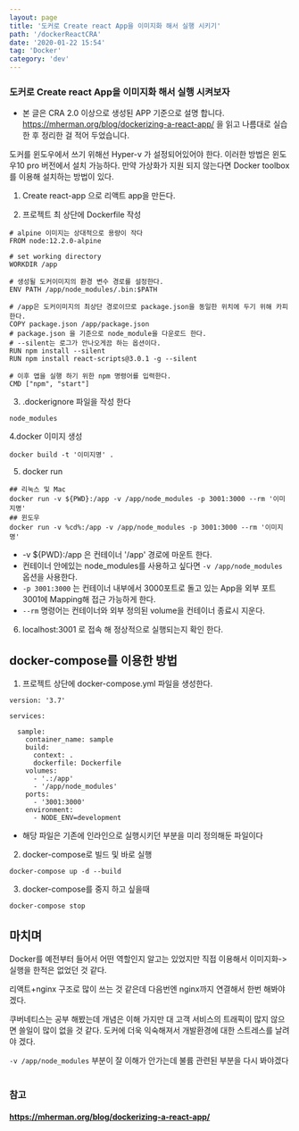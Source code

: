 ```yaml
---
layout: page
title: '도커로 Create react App을 이미지화 해서 실행 시키기'
path: '/dockerReactCRA'
date: '2020-01-22 15:54'
tag: 'Docker'
category: 'dev'
---
```


### 도커로 Create react App을 이미지화 해서 실행 시켜보자

- 본 글은 CRA 2.0 이상으로 생성된 APP 기준으로 설명 합니다.
  https://mherman.org/blog/dockerizing-a-react-app/ 을 읽고 나름대로 실습 한 후 정리한 걸 적어 두었습니다.

도커를 윈도우에서 쓰기 위해선 Hyper-v 가 설정되어있어야 한다.
이러한 방법은 윈도우10 pro 버전에서 설치 가능하다. 만약 가상화가 지원 되지 않는다면 Docker toolbox를 이용해 설치하는 방법이 있다.

1. Create react-app 으로 리액트 app을 만든다.

2. 프로젝트 최 상단에 Dockerfile 작성

```
# alpine 이미지는 상대적으로 용량이 작다
FROM node:12.2.0-alpine

# set working directory
WORKDIR /app

# 생성될 도커이미지의 환경 변수 경로를 설정한다.
ENV PATH /app/node_modules/.bin:$PATH

# /app은 도커이미지의 최상단 경로이므로 package.json을 동일한 위치에 두기 위해 카피한다.
COPY package.json /app/package.json
# package.json 을 기준으로 node_module을 다운로드 한다.
# --silent는 로그가 안나오게끔 하는 옵션이다.
RUN npm install --silent
RUN npm install react-scripts@3.0.1 -g --silent

# 이후 앱을 실행 하기 위한 npm 명령어를 입력한다.
CMD ["npm", "start"]
```

3. .dockerignore 파일을 작성 한다

```
node_modules
```

4.docker 이미지 생성

```
docker build -t '이미지명' .
```

5. docker run

```
## 리눅스 및 Mac
docker run -v ${PWD}:/app -v /app/node_modules -p 3001:3000 --rm '이미지명'
## 윈도우
docker run -v %cd%:/app -v /app/node_modules -p 3001:3000 --rm '이미지명'
```

- -v \${PWD}:/app 은 컨테이너 '/app' 경로에 마운트 한다.
- 컨테이너 안에있는 node_modules를 사용하고 싶다면
  `-v /app/node_modules` 옵션을 사용한다.
- `-p 3001:3000` 는 컨테이너 내부에서 3000포트로 돌고 있는 App을 외부 포트 3001에 Mapping해 접근 가능하게 한다.
- `--rm` 명령어는 컨테이너와 외부 정의된 volume을 컨테이너 종료시 지운다.

6. localhost:3001 로 접속 해 정상적으로 실행되는지 확인 한다.

## docker-compose를 이용한 방법

1. 프로젝트 상단에 docker-compose.yml 파일을 생성한다.

```
version: '3.7'

services:

  sample:
    container_name: sample
    build:
      context: .
      dockerfile: Dockerfile
    volumes:
      - '.:/app'
      - '/app/node_modules'
    ports:
      - '3001:3000'
    environment:
      - NODE_ENV=development
```

- 해당 파일은 기존에 인라인으로 실행시키던 부분을 미리 정의해둔 파일이다

2. docker-compose로 빌드 및 바로 실행

```
docker-compose up -d --build
```

3. docker-compose를 중지 하고 싶을때

```
docker-compose stop
```

## 마치며

Docker를 예전부터 들어서 어떤 역할인지 알고는 있었지만 직접 이용해서 이미지화-> 실행을 한적은 없었던 것 같다.

리액트+nginx 구조로 많이 쓰는 것 같은데 다음번엔 nginx까지 연결해서 한번 해봐야 겠다.

쿠버네티스는 공부 해봤는데 개념은 이해 가지만 대 고객 서비스의 트래픽이 많지 않으면 쓸일이 많이 없을 것 같다. 도커에 더욱 익숙해져서 개발환경에 대한 스트레스를 날려야 겠다.

`-v /app/node_modules` 부분이 잘 이해가 안가는데 불륨 관련된 부분을 다시 봐야겠다

<h1/>

### 참고

#### https://mherman.org/blog/dockerizing-a-react-app/
